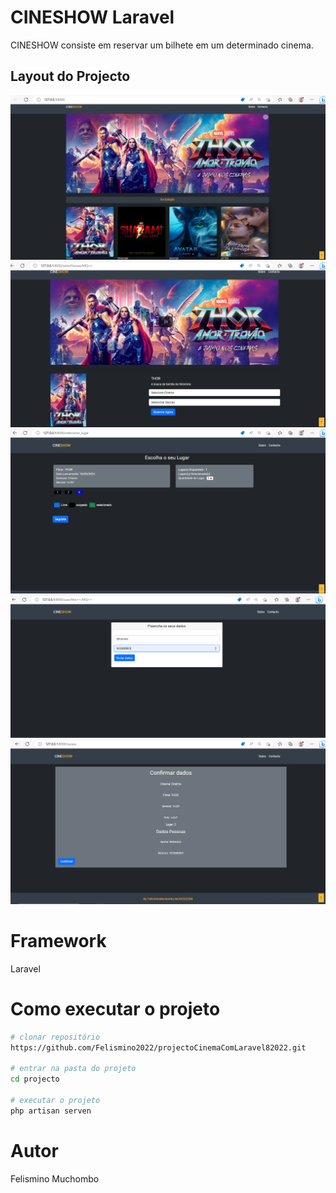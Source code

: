 # CINESHOW Laravel

CINESHOW consiste em reservar um bilhete em um determinado cinema.

## Layout do Projecto

![alt text](screens/imagem1.PNG)
![alt text](screens/imagem2.PNG)
![alt text](screens/imagem3.PNG)
![alt text](screens/imagem4.PNG)
![alt text](screens/imagem5.PNG)


# Framework
Laravel

# Como executar o projeto

```bash
# clonar repositório
https://github.com/Felismino2022/projectoCinemaComLaravel82022.git

# entrar na pasta do projeto 
cd projecto

# executar o projeto
php artisan serven
```


# Autor

Felismino Muchombo


